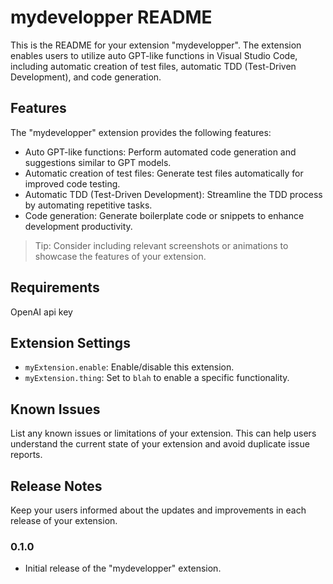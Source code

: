 # mydevelopper README

This is the README for your extension "mydevelopper". The extension enables users to utilize auto GPT-like functions in Visual Studio Code, including automatic creation of test files, automatic TDD (Test-Driven Development), and code generation.

## Features

The "mydevelopper" extension provides the following features:

- Auto GPT-like functions: Perform automated code generation and suggestions similar to GPT models.
- Automatic creation of test files: Generate test files automatically for improved code testing.
- Automatic TDD (Test-Driven Development): Streamline the TDD process by automating repetitive tasks.
- Code generation: Generate boilerplate code or snippets to enhance development productivity.

> Tip: Consider including relevant screenshots or animations to showcase the features of your extension.

## Requirements

OpenAI api key

## Extension Settings

- `myExtension.enable`: Enable/disable this extension.
- `myExtension.thing`: Set to `blah` to enable a specific functionality.

## Known Issues

List any known issues or limitations of your extension. This can help users understand the current state of your extension and avoid duplicate issue reports.

## Release Notes

Keep your users informed about the updates and improvements in each release of your extension.

### 0.1.0

- Initial release of the "mydevelopper" extension.